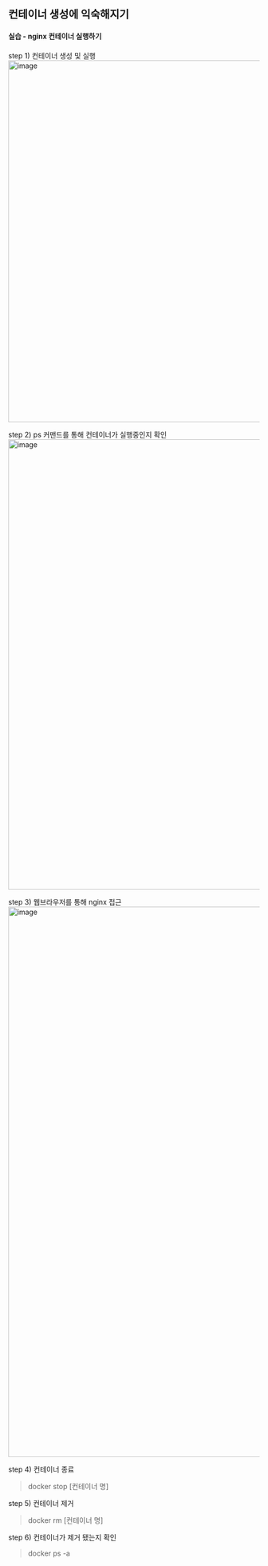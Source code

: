 ## 컨테이너 생성에 익숙해지기

#### 실습 - nginx 컨테이너 실행하기

step 1) 컨테이너 생성 및 실행
<img width="724" alt="image" src="https://github.com/user-attachments/assets/41abe10c-b226-4fdf-b9e7-8c205383390a">

step 2) ps 커맨드를 통해 컨테이너가 실행중인지 확인
<img width="901" alt="image" src="https://github.com/user-attachments/assets/5ab51771-7c82-4f8d-94f9-ad3975ebd68d">

step 3) 웹브라우저를 통해 nginx 접근
<img width="1101" alt="image" src="https://github.com/user-attachments/assets/76042b80-7ab0-4193-933d-f3dee408d6ff">

step 4) 컨테이너 종료
> docker stop [컨테이너 명]

step 5) 컨테이너 제거
> docker rm [컨테이너 명]

step 6) 컨테이너가 제거 됐는지 확인
> docker ps -a

